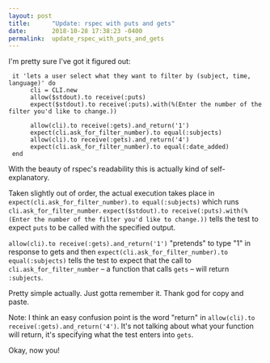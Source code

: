 ```yaml
---
layout: post
title:      "Update: rspec with puts and gets"
date:       2018-10-28 17:38:23 -0400
permalink:  update_rspec_with_puts_and_gets
---
```



I'm pretty sure I've got it figured out:

```
 it 'lets a user select what they want to filter by (subject, time, language)' do
      cli = CLI.new
      allow($stdout).to receive(:puts)
      expect($stdout).to receive(:puts).with(%(Enter the number of the filter you'd like to change.))
      
      allow(cli).to receive(:gets).and_return('1') 
      expect(cli.ask_for_filter_number).to equal(:subjects)     
      allow(cli).to receive(:gets).and_return('4')      
      expect(cli.ask_for_filter_number).to equal(:date_added)     
 end    
```

With the beauty of rspec's readability this is actually kind of self-explanatory.

Taken slightly out of order, the actual execution takes place in `expect(cli.ask_for_filter_number).to equal(:subjects)` which runs `cli.ask_for_filter_number`.
`expect($stdout).to receive(:puts).with(%(Enter the number of the filter you'd like to change.))` tells the test to expect `puts` to be called with the specified output.

`allow(cli).to receive(:gets).and_return('1')` "pretends" to type "1" in response to gets and then
`expect(cli.ask_for_filter_number).to equal(:subjects)` tells the test to expect that the call to `cli.ask_for_filter_number` – a function that calls `gets` – will return `:subjects`.

Pretty simple actually. Just gotta remember it. Thank god for copy and paste.

Note: I think an easy confusion point is the word "return" in `allow(cli).to receive(:gets).and_return('4')`. It's not talking about what your function will return, it's specifying what the test enters into `gets`.

Okay, now you!



